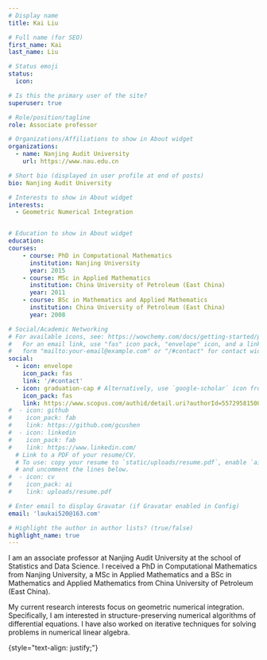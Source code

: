 ```yaml
---
# Display name
title: Kai Liu 

# Full name (for SEO)
first_name: Kai
last_name: Liu

# Status emoji
status:
  icon: 

# Is this the primary user of the site?
superuser: true

# Role/position/tagline
role: Associate professor

# Organizations/Affiliations to show in About widget
organizations:
  - name: Nanjing Audit University
    url: https://www.nau.edu.cn

# Short bio (displayed in user profile at end of posts)
bio: Nanjing Audit University

# Interests to show in About widget
interests:
  - Geometric Numerical Integration


# Education to show in About widget
education:
courses:
    - course: PhD in Computational Mathematics
      institution: Nanjing University
      year: 2015
    - course: MSc in Applied Mathematics
      institution: China University of Petroleum (East China) 
      year: 2011
    - course: BSc in Mathematics and Applied Mathematics
      institution: China University of Petroleum (East China) 
      year: 2008

# Social/Academic Networking
# For available icons, see: https://wowchemy.com/docs/getting-started/page-builder/#icons
#   For an email link, use "fas" icon pack, "envelope" icon, and a link in the
#   form "mailto:your-email@example.com" or "/#contact" for contact widget.
social:
  - icon: envelope
    icon_pack: fas
    link: '/#contact'
  - icon: graduation-cap # Alternatively, use `google-scholar` icon from `ai` icon pack
    icon_pack: fas
    link: https://www.scopus.com/authid/detail.uri?authorId=55729581500
#  - icon: github
#    icon_pack: fab
#    link: https://github.com/gcushen
#  - icon: linkedin
#    icon_pack: fab
#    link: https://www.linkedin.com/
  # Link to a PDF of your resume/CV.
  # To use: copy your resume to `static/uploads/resume.pdf`, enable `ai` icons in `params.yaml`,
  # and uncomment the lines below.
#  - icon: cv
#    icon_pack: ai
#    link: uploads/resume.pdf

# Enter email to display Gravatar (if Gravatar enabled in Config)
email: 'laukai520@163.com'

# Highlight the author in author lists? (true/false)
highlight_name: true
---
```


 I am an associate professor at Nanjing Audit University at the school of Statistics and Data Science. I received a PhD in Computational Mathematics from Nanjing University, a MSc in Applied Mathematics and a BSc in Mathematics and Applied Mathematics from China University of Petroleum (East China). 

  My current research interests focus on geometric numerical integration. Specifically, I am interested in structure-preserving numerical algorithms of differential equations. I have also worked on iterative techniques for solving problems in numerical linear algebra.


{style="text-align: justify;"}
